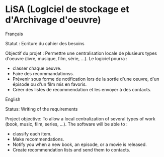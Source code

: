 # LiSA (LogIciel de stockage et d'Archivage d'oeuvre)
Français

Statut : Ecriture du cahier des besoins

Objectif du projet : Permettre une centralisation locale de plusieurs types d'oeuvre (livre, musique, film, série, ...). Le logiciel pourra : 
- classer chaque oeuvre.
- Faire des recommandationss.
- Prévenir sous forme de notification lors de la sortie d'une oeuvre, d'un épisode ou d'un film mis en favoris.
- Créer des listes de recommendation et les envoyer à des contacts.

English

Status: Writing of the requirements

Project objective: To allow a local centralization of several types of work (book, music, film, series, ...). The software will be able to :

- classify each item.
- Make recommendations.
- Notify you when a new book, an episode, or a movie is released.
- Create recommendation lists and send them to contacts.
